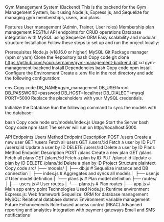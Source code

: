 Gym Management System (Backend)
This is the backend for the Gym Management System, built using Node.js, Express.js, and Sequelize for managing gym memberships, users, and plans.

Features
User management (Admin, Trainer, User roles)
Membership plan management
RESTful API endpoints for CRUD operations
Database integration with MySQL using Sequelize ORM
Easy scalability and modular structure
Installation
Follow these steps to set up and run the project locally:

Prerequisites
Node.js (v18.16.0 or higher)
MySQL
Git
Package manager (npm or yarn)
Clone the Repository
bash
Copy code
git clone https://github.com/yourusername/gym-management-backend.git
cd gym-management-backend
Install Dependencies
bash
Copy code
npm install
Configure the Environment
Create a .env file in the root directory and add the following configuration:

env
Copy code
DB_NAME=gym_management
DB_USER=root
DB_PASSWORD=password
DB_HOST=localhost
DB_DIALECT=mysql
PORT=5000
Replace the placeholders with your MySQL credentials.

Initialize the Database
Run the following command to sync the models with the database:

bash
Copy code
node src/models/index.js
Usage
Start the Server
bash
Copy code
npm start
The server will run on http://localhost:5000.

API Endpoints
Users
Method	Endpoint	Description
POST	/users	Create a new user
GET	/users	Fetch all users
GET	/users/:id	Fetch a user by ID
PUT	/users/:id	Update a user by ID
DELETE	/users/:id	Delete a user by ID
Plans
Method	Endpoint	Description
POST	/plans	Create a new plan
GET	/plans	Fetch all plans
GET	/plans/:id	Fetch a plan by ID
PUT	/plans/:id	Update a plan by ID
DELETE	/plans/:id	Delete a plan by ID
Project Structure
plaintext
Copy code
src/
├── models/
│   ├── db.js           # Sequelize instance and DB connection
│   ├── index.js        # Aggregates and syncs all models
│   ├── user.js         # User model definition
│   └── plans.js        # Plan model definition
├── routes/
│   ├── users.js        # User routes
│   └── plans.js        # Plan routes
├── app.js              # Main app entry point
Technologies Used
Node.js: Runtime environment
Express.js: Web framework
Sequelize: ORM for database management
MySQL: Relational database
dotenv: Environment variable management
Future Enhancements
Role-based access control (RBAC)
Advanced reporting and analytics
Integration with payment gateways
Email and SMS notifications
